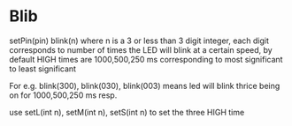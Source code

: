 # Blib

setPin(pin)
blink(n) where n is a 3 or less than 3 digit integer, each digit corresponds to number of times the LED will blink at a certain speed, by default HIGH times are 1000,500,250 ms corresponding to most significant to least significant

For e.g. blink(300), blink(030), blink(003) means led will blink thrice being on for 1000,500,250 ms resp.

use setL(int n), setM(int n), setS(int n) to set the three HIGH time
